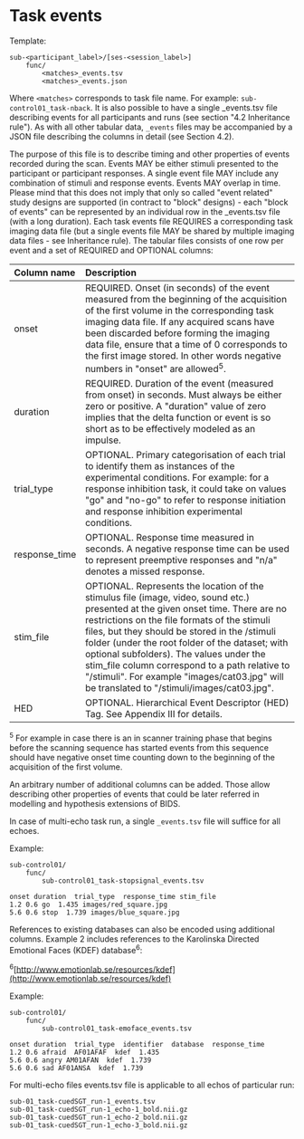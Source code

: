 # Task events
Template:
```
sub-<participant_label>/[ses-<session_label>]
    func/
        <matches>_events.tsv
        <matches>_events.json
```

Where `<matches>` corresponds to task file name. For example: `sub-control01_task-nback`. It is also possible to have a single _events.tsv file describing events for all participants and runs (see section "4.2 Inheritance rule"). As with all other tabular data, `_events` files may be accompanied by a JSON file describing the columns in detail (see Section 4.2).

The purpose of this file is to describe timing and other properties of events recorded during the scan. Events MAY be either stimuli presented to the participant or participant responses. A single event file MAY include any combination of stimuli and response events. Events MAY overlap in time. Please mind that this does not imply that only so called "event related" study designs are supported (in contract to "block" designs) - each "block of events" can be represented by an individual row in the _events.tsv file (with a long duration). Each task events file REQUIRES a corresponding task imaging data file (but a single events file MAY be shared by multiple imaging data files - see Inheritance rule). The tabular files consists of one row per event and a set of REQUIRED and OPTIONAL columns:

| Column name   | Description                                                  |
|:--------------|:-------------------------------------------------------------|
| onset         | REQUIRED. Onset (in seconds) of the event measured from the beginning of the acquisition of the first volume in the corresponding task imaging data file. If any acquired scans have been discarded before forming the imaging data file, ensure that a time of 0 corresponds to the first image stored. In other words negative numbers in "onset" are allowed<sup>5</sup>. |
| duration      | REQUIRED. Duration of the event (measured from onset) in seconds. Must always be either zero or positive. A "duration" value of zero implies that the delta function or event is so short as to be effectively modeled as an impulse. |
| trial_type    | OPTIONAL. Primary categorisation of each trial to identify them as instances of the experimental conditions. For example: for a response inhibition task, it could take on values "go" and "no-go" to refer to response initiation and response inhibition experimental conditions. |
| response_time | OPTIONAL. Response time measured in seconds. A negative response time can be used to represent preemptive responses and "n/a" denotes a missed response. |
| stim_file     | OPTIONAL. Represents the location of the stimulus file (image, video, sound etc.) presented at the given onset time. There are no restrictions on the file formats of the stimuli files, but they should be stored in the /stimuli folder (under the root folder of the dataset; with optional subfolders). The values under the stim_file column correspond to a path relative to "/stimuli". For example "images/cat03.jpg" will be translated to "/stimuli/images/cat03.jpg". |
| HED           | OPTIONAL. Hierarchical Event Descriptor (HED) Tag. See Appendix III for details. |

<sup>5</sup> For example in case there is an in scanner training phase that begins before the scanning sequence has started events from this sequence should have negative onset time counting down to the beginning of the acquisition of the first volume.


An arbitrary number of additional columns can be added. Those allow describing other properties of events that could be later referred in modelling and hypothesis extensions of BIDS.

In case of multi-echo task run, a single `_events.tsv` file will suffice for all echoes.

Example:
```
sub-control01/
    func/
        sub-control01_task-stopsignal_events.tsv
```
```
onset duration  trial_type  response_time stim_file
1.2 0.6 go  1.435 images/red_square.jpg
5.6 0.6 stop  1.739 images/blue_square.jpg
```

References to existing databases can also be encoded using additional columns. Example 2 includes references to the Karolinska Directed Emotional Faces (KDEF) database<sup>6</sup>:

<sup>6</sup>[http://www.emotionlab.se/resources/kdef](http://www.emotionlab.se/resources/kdef)

Example:
```
sub-control01/
    func/
        sub-control01_task-emoface_events.tsv
```
```
onset duration  trial_type  identifier  database  response_time
1.2 0.6 afraid  AF01AFAF  kdef  1.435
5.6 0.6 angry AM01AFAN  kdef  1.739
5.6 0.6 sad AF01ANSA  kdef  1.739
```

For multi-echo files events.tsv file is applicable to all echos of particular run:
```
sub-01_task-cuedSGT_run-1_events.tsv
sub-01_task-cuedSGT_run-1_echo-1_bold.nii.gz
sub-01_task-cuedSGT_run-1_echo-2_bold.nii.gz
sub-01_task-cuedSGT_run-1_echo-3_bold.nii.gz
```
